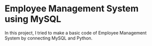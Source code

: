 # Employee Management System using MySQL 
In this project, I tried to make a basic code of Employee Management System by connecting MySQL and Python.
